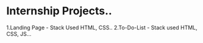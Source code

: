 # Internship Projects..
1.Landing Page - Stack Used HTML, CSS..
2.To-Do-List - Stack used HTML, CSS, JS...
